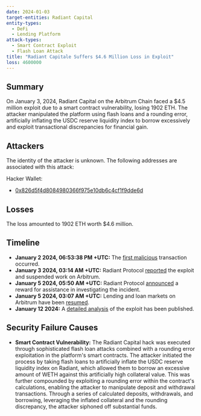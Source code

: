 ```yaml
---
date: 2024-01-03
target-entities: Radiant Capital
entity-types:
  - DeFi
  - Lending Platform
attack-types:
  - Smart Contract Exploit
  - Flash Loan Attack
title: "Radiant Capitale Suffers $4.6 Million Loss in Exploit"
loss: 4600000
---
```


## Summary

On January 3, 2024, Radiant Capital on the Arbitrum Chain faced a $4.5 million exploit due to a smart contract vulnerability, losing 1902 ETH. The attacker manipulated the platform using flash loans and a rounding error, artificially inflating the USDC reserve liquidity index to borrow excessively and exploit transactional discrepancies for financial gain.

## Attackers

The identity of the attacker is unknown. The following addresses are associated with this attack:

Hacker Wallet:
 - [0x826d5f4d8084980366f975e10db6c4cf1f9dde6d](https://arbiscan.io/address/0x826d5f4d8084980366f975e10db6c4cf1f9dde6d)

## Losses

The loss amounted to 1902 ETH worth $4.6 million.

## Timeline

- **January 2 2024, 06:53:38 PM +UTC:** The [first malicious](https://arbiscan.io/tx/0x1ce7e9a9e3b6dd3293c9067221ac3260858ce119ecb7ca860eac28b2474c7c9b) transaction occurred.
- **January 3 2024, 03:14 AM +UTC:** Radiant Protocol [reported](https://twitter.com/RDNTCapital/status/1742338729925112272) the exploit and suspended work on Arbitrum.
- **January 5 2024, 05:50 AM +UTC:** Radiant Protocol [announced](https://twitter.com/RDNTCapital/status/1743102629411184841) a reward for assistance in investigating the incident.
- **January 5 2024, 03:07 AM +UTC:** Lending and loan markets on Arbitrum have been [resumed](https://twitter.com/RDNTCapital/status/1743061583692181965).
- **January 12 2024:** A [detailed analysis](https://blog.quillaudits.com/trending/radiant-capital-hack-analysis) of the exploit has been published.

## Security Failure Causes

- **Smart Contract Vulnerability:** The Radiant Capital hack was executed through sophisticated flash loan attacks combined with a rounding error exploitation in the platform's smart contracts. The attacker initiated the process by taking flash loans to artificially inflate the USDC reserve liquidity index on Radiant, which allowed them to borrow an excessive amount of WETH against this artificially high collateral value. This was further compounded by exploiting a rounding error within the contract's calculations, enabling the attacker to manipulate deposit and withdrawal transactions. Through a series of calculated deposits, withdrawals, and borrowing, leveraging the inflated collateral and the rounding discrepancy, the attacker siphoned off substantial funds.
